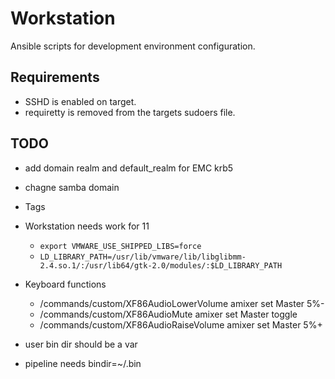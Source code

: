 Workstation
===========

Ansible scripts for development environment configuration.

## Requirements
* SSHD is enabled on target.
* requiretty is removed from the targets sudoers file.

## TODO
* add domain realm and default_realm for EMC krb5
* chagne samba domain
* Tags
* Workstation needs work for 11
  * ```export VMWARE_USE_SHIPPED_LIBS=force```
  * ```LD_LIBRARY_PATH=/usr/lib/vmware/lib/libglibmm-2.4.so.1/:/usr/lib64/gtk-2.0/modules/:$LD_LIBRARY_PATH```

* Keyboard functions
  * /commands/custom/XF86AudioLowerVolume      amixer set Master 5%-
  * /commands/custom/XF86AudioMute             amixer set Master toggle
  * /commands/custom/XF86AudioRaiseVolume      amixer set Master 5%+

* user bin dir should be a var
* pipeline needs bindir=~/.bin
